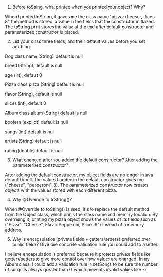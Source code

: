  1. Before toString, what printed when you printed your object? Why?

When I printed toString, it gaves me the class name "pizza: cheese:, slices 8" the method is stored to value in the fields that the constructor initlaized. The toString print stores the value at the end after default constructor and parameterized constructor is placed. 

2. List your class three fields, and their default values before you set anything. 

Dog class
name (String), default is null

breed (String), default is null

age (int), default 0


Pizza class 
pizza (String) default is null 

flavor (String), default is null

slices (int), default 0 


Album class 
album (String) default is null

boolean (explicit) default is null

songs (int) default is null

artists (String) default is null

rating (double) default is null


3. What changed after you added the default constructor? After adding the parameterized constructor?
  
  After adding the default constructor, my object fields are no longer in java default 0/null. The values I added in the default constructor gives me ("cheese", "pepperoni", 8). The parameterized constructor now creates objects with the values stored with each different pizza. 

  4. Why @Override to toString()?

  When @Override to toString() is used, it's to replace the default method from the Object class, which prints the class name and memory location. By overriding it, printing my pizza object shows the values of its fields such as ("Pizza": "Cheese", Flavor:Pepperoni, Slices:8") instead of a memory address. 

  5. Why is encapsulation (private fields + getters/setters) preferred over public fields? Give one concrete validation rule you could add to a setter. 

I believe encapsulation is preferred because it protects private fields like getters/setters to give more control over how values are changed. In my Album class, I could add a validation rule in setSongs to be sure the number of songs is always greater than 0, which prevents invalid values like -5


